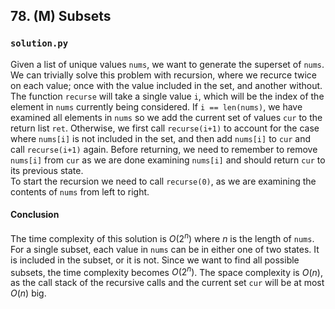 ## 78. (M) Subsets

### `solution.py`
Given a list of unique values `nums`, we want to generate the superset of `nums`. We can trivially solve this problem with recursion, where we recurce twice on each value; once with the value included in the set, and another without. The function `recurse` will take a single value `i`, which will be the index of the element in `nums` currently being considered. If `i == len(nums)`, we have examined all elements in `nums` so we add the current set of values `cur` to the return list `ret`. Otherwise, we first call `recurse(i+1)` to account for the case where `nums[i]` is not included in the set, and then add `nums[i]` to `cur` and call `recurse(i+1)` again. Before returning, we need to remember to remove `nums[i]` from `cur` as we are done examining `nums[i]` and should return `cur` to its previous state.  
To start the recursion we need to call `recurse(0)`, as we are examining the contents of `nums` from left to right.  

#### Conclusion
The time complexity of this solution is $O(2^n)$ where $n$ is the length of `nums`. For a single subset, each value in `nums` can be in either one of two states. It is included in the subset, or it is not. Since we want to find all possible subsets, the time complexity becomes $O(2^n)$. The space complexity is $O(n)$, as the call stack of the recursive calls and the current set `cur` will be at most $O(n)$ big.  
  

